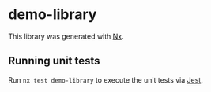 # demo-library

This library was generated with [Nx](https://nx.dev).

## Running unit tests

Run `nx test demo-library` to execute the unit tests via [Jest](https://jestjs.io).
